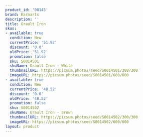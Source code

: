 ```yaml
---
product_id: '00145'
brand: Karmarts
description: ''
title: Grault Iron
skus:
- available: true
  condition: New
  currentPrice: '51.92'
  discount: '0.0'
  oldPrice: '51.92'
  promotion: false
  sku: S0014501
  skuName: Grault Iron - White
  thumbnailURL: https://picsum.photos/seed/S0014501/300/300
  imageURL: https://picsum.photos/seed/S0014501/600/600
- available: true
  condition: New
  currentPrice: '48.52'
  discount: '0.0'
  oldPrice: '48.52'
  promotion: false
  sku: S0014502
  skuName: Grault Iron - Brown
  thumbnailURL: https://picsum.photos/seed/S0014502/300/300
  imageURL: https://picsum.photos/seed/S0014502/600/600
layout: product
---
```

